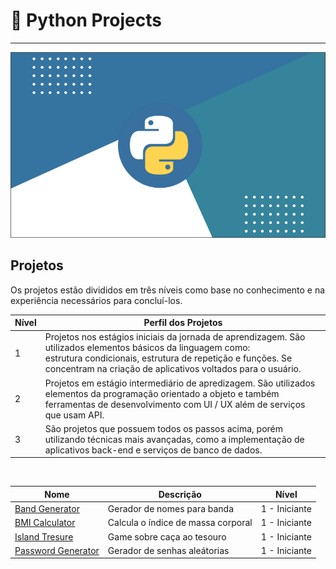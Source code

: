 # 📒 Python Projects
<hr>

![python logo](https://github.com/rebcost/python/blob/main/python-logo.png)

## Projetos

Os projetos estão divididos em três níveis como base no conhecimento e na experiência necessários para concluí-los.


<table class="tg">
<thead>
  <tr>
    <th class="tg-0lax"><span style="font-weight:bold">Nível</span></th>
    <th class="tg-baqh"><span style="font-weight:bold">Perfil dos Projetos</span></th>
  </tr>
</thead>
<tbody>
  <tr>
    <td class="tg-baqh">1</td>
    <td class="tg-0lax">Projetos nos estágios iniciais da jornada de aprendizagem. São utilizados elementos básicos da linguagem como:<br>estrutura condicionais, estrutura de repetição e funções. Se concentram na criação de aplicativos voltados para o usuário.</td>
  </tr>
  <tr>
    <td class="tg-baqh">2</td>
    <td class="tg-0lax">Projetos em estágio intermediário de apredizagem. São utilizados elementos da programação orientado a objeto e também ferramentas de desenvolvimento com UI / UX além de serviços que usam API.</td>
  </tr>
  <tr>
    <td class="tg-baqh">3</td>
    <td class="tg-0lax">São projetos que possuem todos os passos acima, porém utilizando técnicas mais avançadas, como a implementação de aplicativos back-end e serviços de banco de dados.</td>
  </tr>
</tbody>
</table>

<br>


<table class="tg">
<thead>
  <tr>
    <th class="tg-amwm">Nome</th>
    <th class="tg-amwm">Descrição</th>
    <th class="tg-amwm">Nível</th>
  </tr>
</thead>
<tbody>
  <tr>
    <td class="tg-0lax"><a href="https://github.com/rebcost/python/blob/main/Projects/1%20-%20Iniciante/band-name-generator.md">Band Generator</a></td>
    <td class="tg-0lax">Gerador de nomes para banda</td>
    <td class="tg-baqh">1 - Iniciante</td>
  </tr>
  <tr>
    <td class="tg-0lax"><a href="https://github.com/rebcost/python/blob/main/Projects/1%20-%20Iniciante/bmi-calulator.md">BMI Calculator</a></td>
    <td class="tg-0lax">Calcula o índice de massa corporal</td>
    <td class="tg-0lax">1 - Iniciante</td>
  </tr>
  <tr>
    <td class="tg-0lax"><a href="https://github.com/rebcost/python/edit/main/Projects/1%20-%20Iniciante/island-tresure.md">Island Tresure</a></td>
    <td class="tg-0lax">Game sobre caça ao tesouro</td>
    <td class="tg-0lax">1 - Iniciante</td>
  </tr>
  <tr>
    <td class="tg-0lax"><a href="https://github.com/rebcost/python/blob/main/Projects/1%20-%20Iniciante/password-generator.md">Password Generator</a></td>
    <td class="tg-0lax">Gerador de senhas aleátorias</td>
    <td class="tg-0lax">1 - Iniciante</td>
  </tr>
</tbody>
</table>




